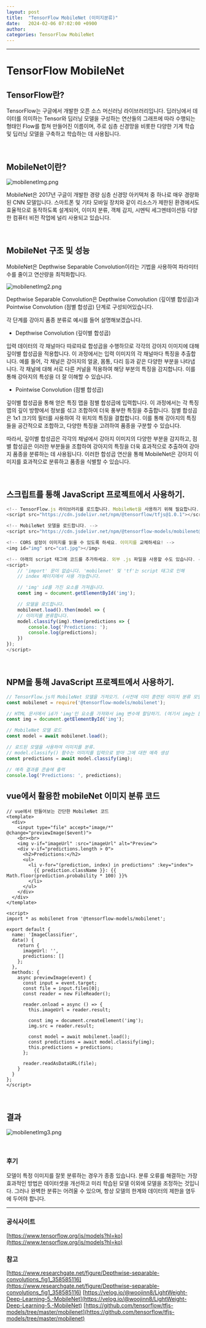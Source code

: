 ```yaml
---
layout: post
title:  "TensorFlow MobileNet (이미지분류)"
date:   2024-02-06 07:02:00 +0900
author: 
categories: TensorFlow MobileNet
---
```

<hr/>

# TensorFlow MobileNet

## TensorFlow란?

 TensorFlow는 구글에서 개발한 오픈 소스 머신러닝 라이브러리입니다. 딥러닝에서 데이터를 의미하는 Tensor와 딥러닝 모델을 구성하는 연산들의 그래프에 따라 수행되는 형태인 Flow를 합쳐 만들어진 이름이며, 주로 심층 신경망을 비롯한 다양한 기계 학습 및 딥러닝 모델을 구축하고 학습하는 데 사용됩니다. 

<br>

## MobileNet이란?

![mobilenetImg.png](/assets/images/jwyoo/mobilenetImg.png)

 MobileNet은 2017년 구글이 개발한 경량 심층 신경망 아키텍처 중 하나로 매우 경량화된 CNN 모델입니다. 스마트폰 및 기타 모바일 장치와 같이 리소스가 제한된 환경에서도 효율적으로 동작하도록 설계되어, 이미지 분류, 객체 감지, 시멘틱 세그멘테이션등 다양한 컴퓨터 비전 작업에 널리 사용되고 있습니다.

<br>

## MobileNet 구조 및 성능

MobileNet은 Depthwise Separable Convolution이라는 기법을 사용하여 파라미터 수를 줄이고 연산량을 최적화합니다.


![mobilenetImg2.png](/assets/images/jwyoo/mobilenetImg2.png)

Depthwise Separable Convolution은 Depthwise Convolution (깊이별 합성곱)과 Pointwise Convolution (점별 합성곱) 단계로 구성되어있습니다.


각 단계를 강아지 품종 분류로 예시를 들어 설명해보겠습니다.

- Depthwise Convolution (깊이별 합성곱)

 입력 데이터의 각 채널마다 따로따로 합성곱을 수행하므로 각각의 강아지 이미지에 대해 깊이별 합성곱을 적용합니다. 이 과정에서는 입력 이미지의 각 채널마다 특징을 추출합니다. 예를 들어, 각 채널은 강아지의 얼굴, 몸통, 다리 등과 같은 다양한 부분을 나타냅니다.
각 채널에 대해 서로 다른 커널을 적용하여 해당 부분의 특징을 감지합니다. 이를 통해 강아지의 특성을 더 잘 이해할 수 있습니다.


- Pointwise Convolution (점별 합성곱)
  
 깊이별 합성곱을 통해 얻은 특징 맵을 점별 합성곱에 입력합니다. 이 과정에서는 각 특징 맵의 깊이 방향에서 정보를 섞고 조합하여 더욱 풍부한 특징을 추출합니다. 점별 합성곱은 1x1 크기의 필터를 사용하여 각 위치의 특징을 결합합니다. 이를 통해 강아지의 특징들을 공간적으로 조합하고, 다양한 특징을 고려하여 품종을 구분할 수 있습니다.


 따라서, 깊이별 합성곱은 각각의 채널에서 강아지 이미지의 다양한 부분을 감지하고, 점별 합성곱은 이러한 부분들을 조합하여 강아지의 특징을 더욱 효과적으로 추출하여 강아지 품종을 분류하는 데 사용됩니다. 이러한 합성곱 연산을 통해 MobileNet은 강아지 이미지를 효과적으로 분류하고 품종을 식별할 수 있습니다.


<br>

## 스크립트를 통해 JavaScript 프로젝트에서 사용하기.

```javascript
<!-- TensorFlow.js 라이브러리를 로드합니다. MobileNet을 사용하기 위해 필요합니다. -->
<script src="https://cdn.jsdelivr.net/npm/@tensorflow/tfjs@1.0.1"></script>

<!-- MobileNet 모델을 로드합니다. -->
<script src="https://cdn.jsdelivr.net/npm/@tensorflow-models/mobilenet@1.0.0"></script>

<!-- CORS 설정이 이미지를 읽을 수 있도록 하세요. 이미지를 교체하세요! -->
<img id="img" src="cat.jpg"></img>

<!-- 아래의 script 태그에 코드를 추가하세요. 외부 .js 파일을 사용할 수도 있습니다. -->
<script>
    // 'import' 문이 없습니다. 'mobilenet' 및 'tf'는 script 태그로 인해
    // index 페이지에서 사용 가능합니다.

    // 'img' id를 가진 요소를 가져옵니다.
    const img = document.getElementById('img');

    // 모델을 로드합니다.
    mobilenet.load().then(model => {
    // 이미지를 분류합니다.
    model.classify(img).then(predictions => {
        console.log('Predictions: ');
        console.log(predictions);
    })
});
</script>
```

<br>

## NPM을 통해 JavaScript 프로젝트에서 사용하기.

```typescript
// TensorFlow.js의 MobileNet 모델을 가져오기. (사전에 이미 훈련된 이미지 분류 모델)
const mobilenet = require('@tensorflow-models/mobilenet');

// HTML 문서에서 id가 'img'인 요소를 가져와서 img 변수에 할당하기. (여기서 img는 분류할 이미지)
const img = document.getElementById('img');

// MobileNet 모델 로드
const model = await mobilenet.load();

// 로드된 모델을 사용하여 이미지를 분류.
// model.classify() 함수는 이미지를 입력으로 받아 그에 대한 예측 생성
const predictions = await model.classify(img);

// 예측 결과를 콘솔에 출력
console.log('Predictions: ', predictions);
```


## vue에서 활용한 mobileNet 이미지 분류 코드

```vue
// vue에서 만들어보는 간단한 MobileNet 코드
<template>
  <div>
    <input type="file" accept="image/*" @change="previewImage($event)">
    <br><br>
    <img v-if="imageUrl" :src="imageUrl" alt="Preview">
    <div v-if="predictions.length > 0">
      <h2>Predictions:</h2>
      <ul>
        <li v-for="(prediction, index) in predictions" :key="index">
          {{ prediction.className }}: {{ Math.floor(prediction.probability * 100) }}%
        </li>
      </ul>
    </div>
  </div>
</template>

<script>
import * as mobilenet from '@tensorflow-models/mobilenet';

export default {
  name: 'ImageClassifier',
  data() {
    return {
      imageUrl: '',
      predictions: []
    };
  },
  methods: {
    async previewImage(event) {
      const input = event.target;
      const file = input.files[0];
      const reader = new FileReader();

      reader.onload = async () => {
        this.imageUrl = reader.result;

        const img = document.createElement('img');
        img.src = reader.result;

        const model = await mobilenet.load();
        const predictions = await model.classify(img);
        this.predictions = predictions;
      };

      reader.readAsDataURL(file);
    }
  }
};
</script>
```

<br>

## 결과
![mobilenetImg3.png](/assets/images/jwyoo/mobilenetImg3.png)

<br>

### 후기
모델이 특정 이미지를 잘못 분류하는 경우가 종종 있습니다. 분류 오류를 해결하는 가장 효과적인 방법은 데이터셋을 개선하고 미리 학습된 모델 이외에 모델을 조정하는 것입니다. 그러나 완벽한 분류는 어려울 수 있으며, 항상 모델의 한계와 데이터의 제한을 염두에 두어야 합니다.


<hr/>

### 공식사이트
[https://www.tensorflow.org/js/models?hl=ko](https://www.tensorflow.org/js/models?hl=ko)

### 참고
[https://www.researchgate.net/figure/Depthwise-separable-convolutions_fig1_358585116](https://www.researchgate.net/figure/Depthwise-separable-convolutions_fig1_358585116) 
[https://velog.io/@woojinn8/LightWeight-Deep-Learning-5.-MobileNet](https://velog.io/@woojinn8/LightWeight-Deep-Learning-5.-MobileNet) 
[https://github.com/tensorflow/tfjs-models/tree/master/mobilenet](https://github.com/tensorflow/tfjs-models/tree/master/mobilenet) 



